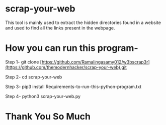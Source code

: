 # scrap-your-web
This tool is mainly used to extract the hidden directories found in a website and used to find all the links present in the webpage.

# How you can run this program-
Step 1-
 git clone [https://github.com/Ramalingasamy012/w3bscrap3r](https://github.com/themodernhacker/scrap-your-web).git<br/>
 
Step 2-
 cd scrap-your-web<br/>

Step 3-
 pip3 install Requirements-to-run-this-python-program.txt<br/>
 
Step 4-
 python3 scrap-your-web.py<br/>

# Thank You So Much
